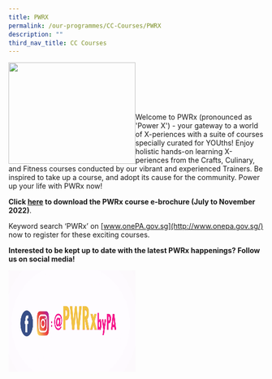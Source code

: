 ```yaml
---
title: PWRX
permalink: /our-programmes/CC-Courses/PWRX
description: ""
third_nav_title: CC Courses
---
```

<img style="height:200px;width:250px" align="left" src="/images/Programmes/CC%20Courses/PWRX-web-banner-S2.jpg"><br><br><br><br><br>

Welcome to PWRx (pronounced as 'Power X') - your gateway to a world of X-periences with a suite of courses specially curated for YOUths! Enjoy holistic hands-on learning X-periences from the Crafts, Culinary, and Fitness courses conducted by our vibrant and experienced Trainers. Be inspired to take up a course, and adopt its cause for the community. Power up your life with PWRx now!


**Click [here](https://go.gov.sg/pwrxjulnov2022) to download the PWRx course e-brochure (July to November 2022)**.


Keyword search ‘PWRx’ on [www.onePA.gov.sg](http://www.onepa.gov.sg/) now to register for these exciting courses. 


**Interested to be kept up to date with the latest PWRx happenings?  Follow us on social media!**

<img style="height:200px;width:250px" align="left" src="/images/Programmes/CC%20Courses/Follow%20us%20on%20social%20media%20PWRx.png">